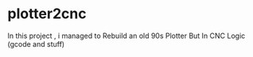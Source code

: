 plotter2cnc
===========

In this project , i managed to Rebuild an old 90s Plotter But In CNC Logic (gcode and stuff)
